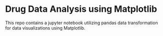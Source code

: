 # Drug Data Analysis using Matplotlib
This repo contains a jupyter notebook utilizing pandas data transformation for data visualizations using Matplotlib.
